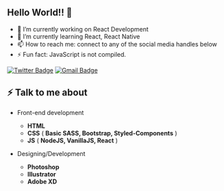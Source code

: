 ## Hello World!! 🤔

<!--
**debanjan-exe/debanjan-exe** is a ✨ _special_ ✨ repository because its `README.md` (this file) appears on your GitHub profile.

Here are some ideas to get you started:-->

- 🔭 I’m currently working on React Development
- 🌱 I’m currently learning React, React Native
- 📫 How to reach me: connect to any of the social media handles below
- ⚡ Fun fact: JavaScript is not compiled.
<!-- - 👯 I’m looking to collaborate on Youtube, Mail. -->
<!-- - 💬 Ask me about Javascript, React. -->
<!-- - 📫 How to reach me: twitter/deba.exe  -->
<!-- - 😄 Pronouns: He/His -->
<!-- - ⚡ Fun fact: I am an engineering student -->
<!--- 🤔 I’m looking for help with ...-->

[![Twitter Badge](https://img.shields.io/badge/-@deba_exe-1ca0f1?style=flat-square&labelColor=1ca0f1&logo=twitter&logoColor=white&link=https://twitter.com/deba_exe)](https://twitter.com/deba_exe) 
[![Gmail Badge](https://img.shields.io/badge/-deba16501@gmail.com-A9A9A9?style=flat-square&logo=Gmail&logoColor=red&link=mailto:deba16501@gmail.com)](mailto:deba16501@gmail.com)

## ⚡ Talk to me about
- Front-end development
    - **HTML**
    - **CSS** ( **Basic SASS, Bootstrap, Styled-Components** )
    - **JS** ( **NodeJS, VanillaJS, React** )

- Designing/Development
    - **Photoshop**
    - **Illustrator**
    - **Adobe XD**

